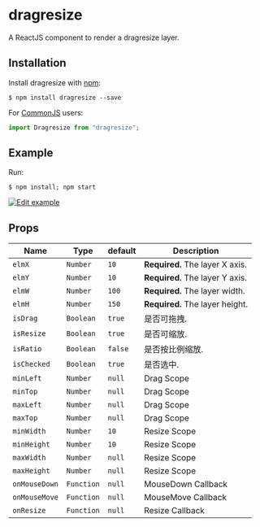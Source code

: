 # dragresize

A ReactJS component to render a dragresize layer.

## Installation

Install dragresize with [npm](https://www.npmjs.com/):

```
$ npm install dragresize --save
```

For [CommonJS](http://wiki.commonjs.org/wiki/CommonJS) users:

```javascript
import Dragresize from "dragresize";
```

## Example

Run:

```console
$ npm install; npm start
```

[![Edit example](https://codesandbox.io/static/img/play-codesandbox.svg)](https://codesandbox.io/s/github/Cedcn/dragresize-react/tree/master/example?fontsize=14)

## Props

| Name          | Type       | default | Description                     |
| ------------- | ---------- | ------- | ------------------------------- |
| `elmX`        | `Number`   | `10`    | **Required.** The layer X axis. |
| `elmY`        | `Number`   | `10`    | **Required.** The layer Y axis. |
| `elmW`        | `Number`   | `100`   | **Required.** The layer width.  |
| `elmH`        | `Number`   | `150`   | **Required.** The layer height. |
| `isDrag`      | `Boolean`  | `true`  | 是否可拖拽.                     |
| `isResize`    | `Boolean`  | `true`  | 是否可缩放.                     |
| `isRatio`     | `Boolean`  | `false` | 是否按比例缩放.                 |
| `isChecked`   | `Boolean`  | `true`  | 是否选中.                       |
| `minLeft`     | `Number`   | `null`  | Drag Scope                      |
| `minTop`      | `Number`   | `null`  | Drag Scope                      |
| `maxLeft`     | `Number`   | `null`  | Drag Scope                      |
| `maxTop`      | `Number`   | `null`  | Drag Scope                      |
| `minWidth`    | `Number`   | `10`    | Resize Scope                    |
| `minHeight`   | `Number`   | `10`    | Resize Scope                    |
| `maxWidth`    | `Number`   | `null`  | Resize Scope                    |
| `maxHeight`   | `Number`   | `null`  | Resize Scope                    |
| `onMouseDown` | `Function` | `null`  | MouseDown Callback              |
| `onMouseMove` | `Function` | `null`  | MouseMove Callback              |
| `onResize`    | `Function` | `null`  | Resize Callback                 |
